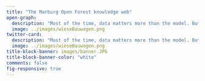 ```yaml
---
title: "The Marburg Open Forest knowledge web"
open-graph:
  description: "Most of the time, data matters more than the model. But what is reality without model?"
  image: ../images/wieseBauwagen.png
twitter-card:
  description: "Most of the time, data matters more than the model. But what is reality without model?"
  image: ../images/wieseBauwagen.png
title-block-banner: images/banner.JPG
title-block-banner-color: "white"
comments: false
fig-responsive: true
---
```


<style>
.container {
background-image: url(images/DJI_0127.JPG);
width: 850px;
height: 600px;
background-size: contain;
background-repeat: no-repeat;

}
</style>


<div class="container"> </div>


